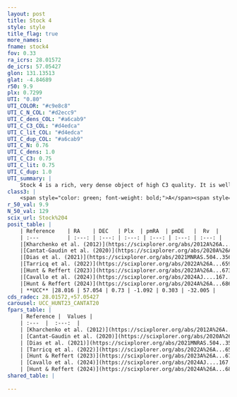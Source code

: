 ```yaml
---
layout: post
title: Stock 4
style: style
title_flag: true
more_names: 
fname: stock4
fov: 0.33
ra_icrs: 28.01572
de_icrs: 57.05427
glon: 131.13513
glat: -4.84689
r50: 9.9
plx: 0.7299
UTI: "0.80"
UTI_COLOR: "#c9e8c8"
UTI_C_N_COL: "#d2ecc9"
UTI_C_dens_COL: "#a6cab9"
UTI_C_C3_COL: "#d4edca"
UTI_C_lit_COL: "#d4edca"
UTI_C_dup_COL: "#a6cab9"
UTI_C_N: 0.76
UTI_C_dens: 1.0
UTI_C_C3: 0.75
UTI_C_lit: 0.75
UTI_C_dup: 1.0
UTI_summary: |
    Stock 4 is a rich, very dense object of high C3 quality. It is well-studied in the literature.
class3: |
    <span style="color: green; font-weight: bold;">A</span><span style="color: #FFC300; font-weight: bold;">B</span>
r_50_val: 9.9
N_50_val: 129
scix_url: Stock%204
posit_table: |
    | Reference    | RA    | DEC   | Plx  | pmRA  | pmDE   |  Rv  |
    | :---         | :---: | :---: | :---: | :---: | :---: | :---: |
    |[Kharchenko et al. (2012)](https://scixplorer.org/abs/2012A%26A...543A.156K) | 28.282 | 57.01 | -- | 0.93 | 0.49 | -- |
    |[Cantat-Gaudin et al. (2020)](https://scixplorer.org/abs/2020A%26A...640A...1C) | 28.039 | 57.055 | 0.729 | -1.115 | 0.341 | -- |
    |[Dias et al. (2021)](https://scixplorer.org/abs/2021MNRAS.504..356D) | 28.06 | 57.049 | 0.727 | -1.13 | 0.334 | -- |
    |[Tarricq et al. (2022)](https://scixplorer.org/abs/2022A%26A...659A..59T) | 28.063 | 57.054 | 0.721 | -1.081 | 0.303 | -- |
    |[Hunt & Reffert (2023)](https://scixplorer.org/abs/2023A%26A...673A.114H) | 28.012 | 57.056 | 0.728 | -1.076 | 0.285 | -39.003 |
    |[Cavallo et al. (2024)](https://scixplorer.org/abs/2024AJ....167...12C) | 28.021 | 57.056 | 0.73 | -- | -- | -- |
    |[Hunt & Reffert (2024)](https://scixplorer.org/abs/2024A%26A...686A..42H) | 28.012 | 57.056 | 0.728 | -1.076 | 0.285 | -39.003 |
    | **UCC** |28.016 | 57.054 | 0.73 | -1.092 | 0.303 | -32.005 | 
cds_radec: 28.01572,+57.05427
carousel: UCC_HUNT23_CANTAT20
fpars_table: |
    | Reference |  Values |
    | :---  |  :---:  |
    | [Kharchenko et al. (2012)](https://scixplorer.org/abs/2012A%26A...543A.156K) | `e_bv=0.05, distance=900, log_age=8.6` |
    | [Cantat-Gaudin et al. (2020)](https://scixplorer.org/abs/2020A%26A...640A...1C) | `AVNN=0.56, DMNN=10.61, AgeNN=7.85` |
    | [Dias et al. (2021)](https://scixplorer.org/abs/2021MNRAS.504..356D) | `Av=0.842, Dist=1281, logage=7.82, [Fe/H]=0.024` |
    | [Tarricq et al. (2022)](https://scixplorer.org/abs/2022A%26A...659A..59T) | `Dist=1283, logAgeNN=7.88` |
    | [Hunt & Reffert (2023)](https://scixplorer.org/abs/2023A%26A...673A.114H) | `AV50=0.618, diffAV50=0.508, MOD50=10.552, logAge50=8.034` |
    | [Cavallo et al. (2024)](https://scixplorer.org/abs/2024AJ....167...12C) | `AV50=0.68, dMod50=10.72, logAge50=8.16, [Fe/H]50=0.19` |
    | [Hunt & Reffert (2024)](https://scixplorer.org/abs/2024A%26A...686A..42H) | `MassJ=474.983` |
shared_table: |
    
---
```

